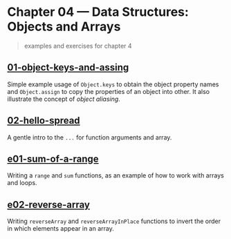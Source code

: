 # Chapter 04 &mdash; Data Structures: Objects and Arrays
> examples and exercises for chapter 4

## [01-object-keys-and-assing](./01-object-keys-and-assign/)
Simple example usage of `Object.keys` to obtain the object property names and `Object.assign` to copy the properties of an object into other.
It also illustrate the concept of *object aliasing*.

## [02-hello-spread](./02-hello-spread/)
A gentle intro to the `...` for function arguments and array.

## [e01-sum-of-a-range](./e01-sum-of-a-range/)
Writing a `range` and `sum` functions, as an example of how to work with arrays and loops.

## [e02-reverse-array](./e02-reverse-array/)
Writing `reverseArray` and `reverseArrayInPlace` functions to invert the order in which elements appear in an array.